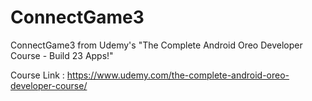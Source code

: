 # ConnectGame3
ConnectGame3 from Udemy's "The Complete Android Oreo Developer Course - Build 23 Apps!"

Course Link : https://www.udemy.com/the-complete-android-oreo-developer-course/
